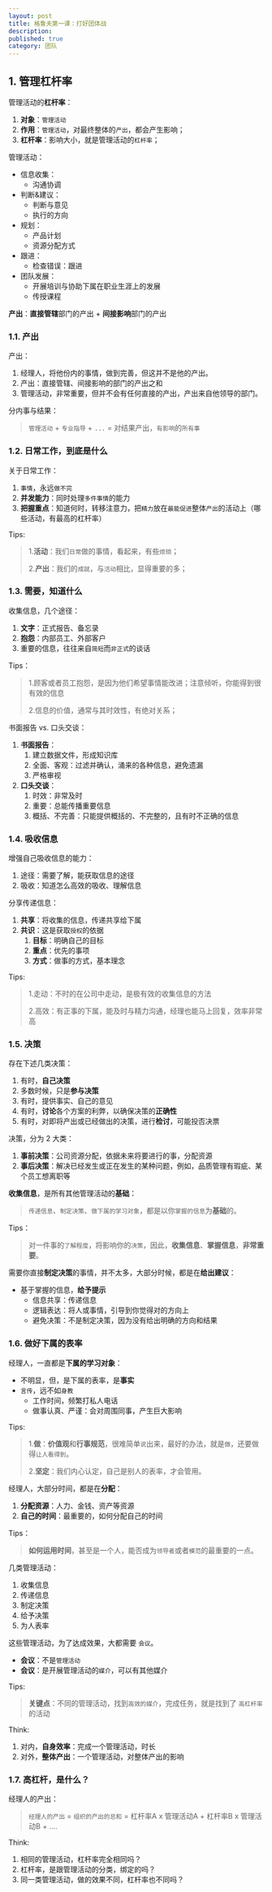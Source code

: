 ```yaml
---
layout: post
title: 格鲁夫第一课：打好团体战
description: 
published: true
category: 团队
---
```



## 1. 管理杠杆率

管理活动的**杠杆率**：

1. **对象**：`管理活动`
2. **作用**：`管理活动`，对最终整体的`产出`，都会产生影响；
3. **杠杆率**：影响大小，就是管理活动的`杠杆率`；

管理活动：

* 信息收集：
	* 沟通协调
* 判断&建议：
	* 判断与意见
	* 执行的方向
* 规划：
	* 产品计划
	* 资源分配方式
* 跟进：
	* 检查错误：跟进
* 团队发展：
	* 开展培训与协助下属在职业生涯上的发展
	* 传授课程

**产出**：**直接管辖**部门的产出 + **间接影响**部门的产出


### 1.1. 产出

产出：

1. 经理人，将他份内的事情，做到完善，但这并不是他的产出。
1. 产出：直接管辖、间接影响的部门的产出之和
1. 管理活动，非常重要，但并不会有任何直接的产出，产出来自他领导的部门。

分内事与结果：

> `管理活动` + `专业指导` + `...` = 对结果产出，`有影响`的`所有事`

### 1.2. 日常工作，到底是什么

关于日常工作：

1. `事情`，永远`做不完`
1. **并发能力**：同时处理`多件事情`的能力
1. **把握重点**：知道何时，转移注意力，把`精力`放在`最能促进`整体`产出`的活动上（哪些活动，有最高的杠杆率）

Tips:

> 1.**活动**：我们`日常`做的事情，看起来，有些`烦琐`；
> 
> 2.**产出**：我们的`成就`，与`活动`相比，显得重要的多；



### 1.3. 需要，知道什么

收集信息，几个途径：

1. **文字**：正式报告、备忘录
1. **抱怨**：内部员工、外部客户
1. 重要的信息，往往来自`简短`而`非正式`的谈话


Tips：

> 1.顾客或者员工抱怨，是因为他们希望事情能改进；注意倾听，你能得到很有效的信息
> 
> 2.信息的价值，通常与其时效性，有绝对关系；

书面报告 vs. 口头交谈：

1. **书面报告**：
	1. 建立数据文件，形成知识库
	1. 全面、客观：过滤并确认，涌来的各种信息，避免遗漏
	1. 严格审视
1. **口头交谈**：
	1. 时效：非常及时
	1. 重要：总能传播重要信息
	1. 概括、不完善：只能提供概括的、不完整的，且有时不正确的信息

### 1.4. 吸收信息

增强自己吸收信息的能力：

1. 途径：需要了解，能获取信息的途径
2. 吸收：知道怎么高效的吸收、理解信息

分享传递信息：

1. **共享**：将收集的信息，传递共享给下属
2. **共识**：这是获取`授权`的依据
	1. **目标**：明确自己的目标
	2. **重点**：优先的事项
	3. **方式**：做事的方式，基本理念

Tips:

> 1.走动：不时的在公司中走动，是极有效的收集信息的方法
> 
> 2.高效：有正事的下属，能及时与精力沟通，经理也能马上回复，效率非常高


### 1.5. 决策

存在下述几类决策：

1. 有时，**自己决策**
1. 多数时候，只是**参与决策**
1. 有时，提供事实、自己的意见
1. 有时，**讨论**各个方案的利弊，以确保决策的**正确性**
1. 有时，对即将产出或已经做出的决策，进行**检讨**，可能投否决票


决策，分为 2 大类：

1. **事前决策**：公司资源分配，依据未来将要进行的事，分配资源
2. **事后决策**：解决已经发生或正在发生的某种问题，例如，品质管理有瑕疵、某个员工想离职等


**收集信息**，是所有其他管理活动的**基础**：

> `传递信息`、`制定决策`、`做下属的学习对象`，都是以你`掌握的信息`为**基础**的。


Tips：

> 对一件事的`了解程度`，将影响你的`决策`，因此，**收集信息**、**掌握信息**，**非常重要**。

需要你直接**制定决策**的事情，并不太多，大部分时候，都是在**给出建议**：

* 基于掌握的信息，**给予提示**
	* 信息共享：传递信息
	* 逻辑表达：将人或事情，引导到你觉得对的方向上
	* 避免决策：不是制定决策，因为没有给出明确的方向和结果



### 1.6. 做好下属的表率

经理人，一直都是**下属的学习对象**：

* 不明显，但，是下属的表率，是**事实**
* `言传`，远不如`身教`
	* 工作时间，频繁打私人电话
	* 做事认真、严谨：会对周围同事，产生巨大影响


Tips:

> 1.**做**：**价值观**和**行事规范**，很难简单`说`出来，最好的办法，就是`做`，还要做得`让人看得到`。
> 
> 2.**坚定**：我们内心认定，自己是别人的表率，才会管用。


经理人，大部分时间，都是在**分配**：

1. **分配资源**：人力、金钱、资产等资源
2. **自己的时间**：最重要的，如何分配自己的时间


Tips：

> **如何运用时间**，甚至是一个人，能否成为`领导者`或者`模范`的最重要的一点。


几类管理活动：

1. 收集信息
2. 传递信息
3. 制定决策
4. 给予决策
5. 为人表率

这些管理活动，为了达成效果，大都需要 `会议`。

* **会议**：不是`管理活动`
* **会议**：是开展管理活动的`媒介`，可以有其他媒介

Tips:

> **关键点**：不同的管理活动，找到`高效的媒介`，完成任务，就是找到了 `高杠杆率` 的活动

Think:

1. 对内，**自身效率**：完成一个管理活动，时长
2. 对外，**整体产出**：一个管理活动，对整体产出的影响



### 1.7. 高杠杆，是什么？


经理人的产出：

> `经理人的产出` = `组织的产出的总和` = 杠杆率A x 管理活动A + 杠杆率B x 管理活动B + ....

Think:

1. 相同的管理活动，杠杆率完全相同吗？
2. 杠杆率，是跟管理活动的分类，绑定的吗？
3. 同一类管理活动，做的效果不同，杠杆率也不同吗？















































[格鲁夫给经理人的第一课]:	https://book.douban.com/subject/1958120/
[Andrew Grove]:		https://en.wikipedia.org/wiki/Andrew_Grove
[格鲁夫，教硅谷如何做生意的人]:		https://36kr.com/p/5045002.html
[Andy Grove, Who Taught Silicon Valley How to Do Business]:	http://www.bloomberg.com/news/articles/2016-03-22/andy-grove-the-man-who-taught-silicon-valley-how-to-do-business


[NingG]:    http://ningg.github.com  "NingG"